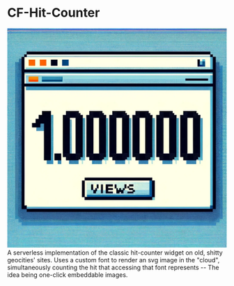 # CF-Hit-Counter
![](./logo2.jpeg)
A serverless implementation of the classic hit-counter widget on old, shitty geocities' sites. Uses a custom font to render an svg image in the "cloud", simultaneously counting the hit that accessing that font represents -- The idea being one-click embeddable images.